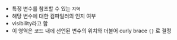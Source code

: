 - 특정 변수를 참조할 수 있는 `지역`
- 해당 변수에 대한 컴파일러의 인지 여부
- visibility라고 함
- 이 영역은 코드 내에 선언된 변수의 위치와 더불어 curly brace `{}` 로 결정

